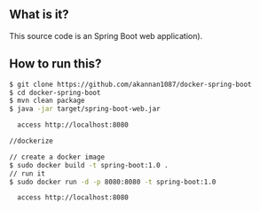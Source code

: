 ## What is it?
This source code is an Spring Boot web application).
 
## How to run this?
```bash
$ git clone https://github.com/akannan1087/docker-spring-boot
$ cd docker-spring-boot
$ mvn clean package
$ java -jar target/spring-boot-web.jar

  access http://localhost:8080

//dockerize

// create a docker image
$ sudo docker build -t spring-boot:1.0 .
// run it
$ sudo docker run -d -p 8080:8080 -t spring-boot:1.0

  access http://localhost:8080
```
